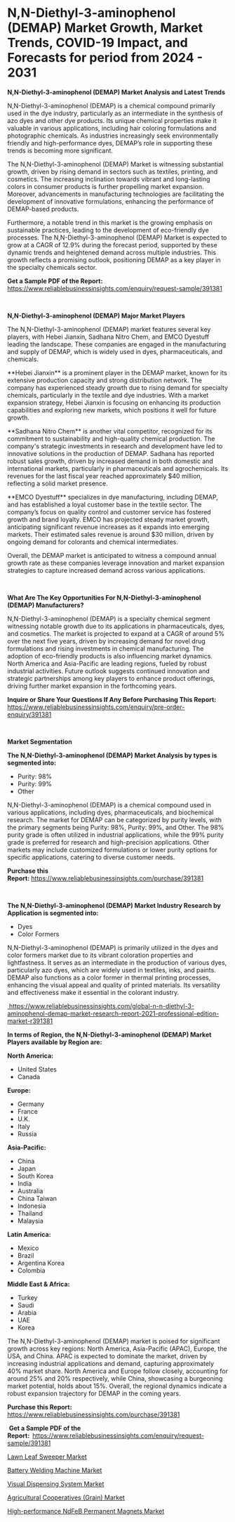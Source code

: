 <p><h1>N,N-Diethyl-3-aminophenol (DEMAP) Market Growth, Market Trends, COVID-19 Impact, and Forecasts for period from 2024 - 2031</h1></p><p><strong>N,N-Diethyl-3-aminophenol (DEMAP) Market Analysis and Latest Trends</strong></p>
<p><p>N,N-Diethyl-3-aminophenol (DEMAP) is a chemical compound primarily used in the dye industry, particularly as an intermediate in the synthesis of azo dyes and other dye products. Its unique chemical properties make it valuable in various applications, including hair coloring formulations and photographic chemicals. As industries increasingly seek environmentally friendly and high-performance dyes, DEMAP’s role in supporting these trends is becoming more significant.</p><p>The N,N-Diethyl-3-aminophenol (DEMAP) Market is witnessing substantial growth, driven by rising demand in sectors such as textiles, printing, and cosmetics. The increasing inclination towards vibrant and long-lasting colors in consumer products is further propelling market expansion. Moreover, advancements in manufacturing technologies are facilitating the development of innovative formulations, enhancing the performance of DEMAP-based products.</p><p>Furthermore, a notable trend in this market is the growing emphasis on sustainable practices, leading to the development of eco-friendly dye processes. The N,N-Diethyl-3-aminophenol (DEMAP) Market is expected to grow at a CAGR of 12.9% during the forecast period, supported by these dynamic trends and heightened demand across multiple industries. This growth reflects a promising outlook, positioning DEMAP as a key player in the specialty chemicals sector.</p></p>
<p><strong>Get a Sample PDF of the Report:&nbsp;</strong> <a href="https://www.reliablebusinessinsights.com/enquiry/request-sample/391381?utm_campaign=57&utm_medium=2&utm_source=Github&utm_content=ia&utm_term=26102024&utm_id=nn-diethyl-3-aminophenol-demap">https://www.reliablebusinessinsights.com/enquiry/request-sample/391381</a></p>
<p>&nbsp;</p>
<p><strong>N,N-Diethyl-3-aminophenol (DEMAP) Major Market Players</strong></p>
<p><p>The N,N-Diethyl-3-aminophenol (DEMAP) market features several key players, with Hebei Jianxin, Sadhana Nitro Chem, and EMCO Dyestuff leading the landscape. These companies are engaged in the manufacturing and supply of DEMAP, which is widely used in dyes, pharmaceuticals, and chemicals.</p><p>**Hebei Jianxin** is a prominent player in the DEMAP market, known for its extensive production capacity and strong distribution network. The company has experienced steady growth due to rising demand for specialty chemicals, particularly in the textile and dye industries. With a market expansion strategy, Hebei Jianxin is focusing on enhancing its production capabilities and exploring new markets, which positions it well for future growth.</p><p>**Sadhana Nitro Chem** is another vital competitor, recognized for its commitment to sustainability and high-quality chemical production. The company's strategic investments in research and development have led to innovative solutions in the production of DEMAP. Sadhana has reported robust sales growth, driven by increased demand in both domestic and international markets, particularly in pharmaceuticals and agrochemicals. Its revenues for the last fiscal year reached approximately $40 million, reflecting a solid market presence.</p><p>**EMCO Dyestuff** specializes in dye manufacturing, including DEMAP, and has established a loyal customer base in the textile sector. The company’s focus on quality control and customer service has fostered growth and brand loyalty. EMCO has projected steady market growth, anticipating significant revenue increases as it expands into emerging markets. Their estimated sales revenue is around $30 million, driven by ongoing demand for colorants and chemical intermediates.</p><p>Overall, the DEMAP market is anticipated to witness a compound annual growth rate as these companies leverage innovation and market expansion strategies to capture increased demand across various applications.</p></p>
<p>&nbsp;</p>
<p><strong>What Are The Key Opportunities For N,N-Diethyl-3-aminophenol (DEMAP) Manufacturers?</strong></p>
<p><p>N,N-Diethyl-3-aminophenol (DEMAP) is a specialty chemical segment witnessing notable growth due to its applications in pharmaceuticals, dyes, and cosmetics. The market is projected to expand at a CAGR of around 5% over the next five years, driven by increasing demand for novel drug formulations and rising investments in chemical manufacturing. The adoption of eco-friendly products is also influencing market dynamics. North America and Asia-Pacific are leading regions, fueled by robust industrial activities. Future outlook suggests continued innovation and strategic partnerships among key players to enhance product offerings, driving further market expansion in the forthcoming years.</p></p>
<p><strong>Inquire or Share Your Questions If Any Before Purchasing This Report:</strong> <a href="https://www.reliablebusinessinsights.com/enquiry/pre-order-enquiry/391381?utm_campaign=57&utm_medium=2&utm_source=Github&utm_content=ia&utm_term=26102024&utm_id=nn-diethyl-3-aminophenol-demap">https://www.reliablebusinessinsights.com/enquiry/pre-order-enquiry/391381</a></p>
<p>&nbsp;</p>
<p><strong>Market Segmentation</strong></p>
<p><strong>The N,N-Diethyl-3-aminophenol (DEMAP) Market Analysis by types is segmented into:</strong></p>
<p><ul><li>Purity: 98%</li><li>Purity: 99%</li><li>Other</li></ul></p>
<p><p>N,N-Diethyl-3-aminophenol (DEMAP) is a chemical compound used in various applications, including dyes, pharmaceuticals, and biochemical research. The market for DEMAP can be categorized by purity levels, with the primary segments being Purity: 98%, Purity: 99%, and Other. The 98% purity grade is often utilized in industrial applications, while the 99% purity grade is preferred for research and high-precision applications. Other markets may include customized formulations or lower purity options for specific applications, catering to diverse customer needs.</p></p>
<p><strong>Purchase this Report:&nbsp;</strong><a href="https://www.reliablebusinessinsights.com/purchase/391381?utm_campaign=57&utm_medium=2&utm_source=Github&utm_content=ia&utm_term=26102024&utm_id=nn-diethyl-3-aminophenol-demap">https://www.reliablebusinessinsights.com/purchase/391381</a></p>
<p>&nbsp;</p>
<p><strong>The N,N-Diethyl-3-aminophenol (DEMAP) Market Industry Research by Application is segmented into:</strong></p>
<p><ul><li>Dyes</li><li>Color Formers</li></ul></p>
<p><p>N,N-Diethyl-3-aminophenol (DEMAP) is primarily utilized in the dyes and color formers market due to its vibrant coloration properties and lightfastness. It serves as an intermediate in the production of various dyes, particularly azo dyes, which are widely used in textiles, inks, and paints. DEMAP also functions as a color former in thermal printing processes, enhancing the visual appeal and quality of printed materials. Its versatility and effectiveness make it essential in the colorant industry.</p></p>
<p><a href="https://www.reliablebusinessinsights.com/global-n-n-diethyl-3-aminophenol-demap-market-research-report-2021-professional-edition-market-r391381?utm_campaign=57&utm_medium=2&utm_source=Github&utm_content=ia&utm_term=26102024&utm_id=nn-diethyl-3-aminophenol-demap">&nbsp;https://www.reliablebusinessinsights.com/global-n-n-diethyl-3-aminophenol-demap-market-research-report-2021-professional-edition-market-r391381</a></p>
<p><strong>In terms of Region, the N,N-Diethyl-3-aminophenol (DEMAP) Market Players available by Region are:</strong></p>
<p>
    <p> <strong> North America: </strong>
        <ul>
            <li>United States</li>
            <li>Canada</li>
        </ul>
        </p> 
    <p> <strong> Europe: </strong>
        <ul>
            <li>Germany</li>
            <li>France</li>
            <li>U.K.</li>
            <li>Italy</li>
            <li>Russia</li>
        </ul>
        </p> 
    <p> <strong> Asia-Pacific: </strong>
        <ul>
            <li>China</li>
            <li>Japan</li>
            <li>South Korea</li>
            <li>India</li>
            <li>Australia</li>
            <li>China Taiwan</li>
            <li>Indonesia</li>
            <li>Thailand</li>
            <li>Malaysia</li>
        </ul>
        </p> 
    <p> <strong> Latin America: </strong>
        <ul>
            <li>Mexico</li>
            <li>Brazil</li>
            <li>Argentina Korea</li>
            <li>Colombia</li>
        </ul>
        </p> 
    <p> <strong> Middle East & Africa: </strong>
        <ul>
            <li>Turkey</li>
            <li>Saudi</li>
            <li>Arabia</li>
            <li>UAE</li>
            <li>Korea</li>
        </ul>
    </p>
    </p>
<p><p>The N,N-Diethyl-3-aminophenol (DEMAP) market is poised for significant growth across key regions: North America, Asia-Pacific (APAC), Europe, the USA, and China. APAC is expected to dominate the market, driven by increasing industrial applications and demand, capturing approximately 40% market share. North America and Europe follow closely, accounting for around 25% and 20% respectively, while China, showcasing a burgeoning market potential, holds about 15%. Overall, the regional dynamics indicate a robust expansion trajectory for DEMAP in the coming years.</p></p>
<p><strong>Purchase this Report: </strong><a href="https://www.reliablebusinessinsights.com/purchase/391381?utm_campaign=57&utm_medium=2&utm_source=Github&utm_content=ia&utm_term=26102024&utm_id=nn-diethyl-3-aminophenol-demap">https://www.reliablebusinessinsights.com/purchase/391381</a></p>
<p>&nbsp;<strong>Get a Sample PDF of the Report:&nbsp;&nbsp;</strong><a href="https://www.reliablebusinessinsights.com/enquiry/request-sample/391381?utm_campaign=57&utm_medium=2&utm_source=Github&utm_content=ia&utm_term=26102024&utm_id=nn-diethyl-3-aminophenol-demap">https://www.reliablebusinessinsights.com/enquiry/request-sample/391381</a></p>
<p><strong></strong></p>
<p><p><a href="https://issuu.com/reportprime-2/docs/lawn-leaf-sweeper-market-size-2030._efcddf428f18ac?utm_campaign=57&utm_medium=2&utm_source=Github&utm_content=ia&utm_term=26102024&utm_id=nn-diethyl-3-aminophenol-demap">Lawn Leaf Sweeper Market</a></p><p><a href="https://issuu.com/reportprime-2/docs/battery-welding-machine-market-size_19d5a9db3f99d8?utm_campaign=57&utm_medium=2&utm_source=Github&utm_content=ia&utm_term=26102024&utm_id=nn-diethyl-3-aminophenol-demap">Battery Welding Machine Market</a></p><p><a href="https://www.linkedin.com/pulse/visual-dispensing-system-market-global-regional-analysis-xoike?utm_campaign=57&utm_medium=2&utm_source=Github&utm_content=ia&utm_term=26102024&utm_id=nn-diethyl-3-aminophenol-demap">Visual Dispensing System Market</a></p><p><a href="https://www.linkedin.com/pulse/agricultural-cooperatives-grain-revenue-growth-report-2024--hgzjf?utm_campaign=57&utm_medium=2&utm_source=Github&utm_content=ia&utm_term=26102024&utm_id=nn-diethyl-3-aminophenol-demap">Agricultural Cooperatives (Grain) Market</a></p><p><a href="https://github.com/diedrer4btm/Market-Research-Report-List-1/blob/main/high-performance-ndfeb-permanent-magnets-market.md?utm_campaign=57&utm_medium=2&utm_source=Github&utm_content=ia&utm_term=26102024&utm_id=nn-diethyl-3-aminophenol-demap">High-performance NdFeB Permanent Magnets Market</a></p></p>